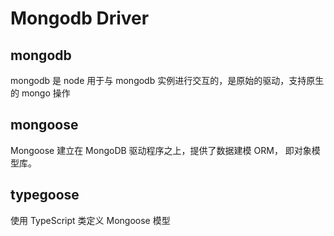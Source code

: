 # Mongodb Driver

## mongodb

mongodb 是 node 用于与 mongodb 实例进行交互的，是原始的驱动，支持原生的 mongo 操作

## mongoose

Mongoose 建立在 MongoDB 驱动程序之上，提供了数据建模 ORM， 即对象模型库。

## typegoose

使用 TypeScript 类定义 Mongoose 模型
